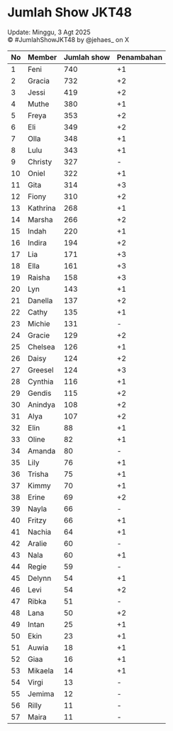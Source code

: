 # Jumlah Show JKT48
Update: Minggu, 3 Agt 2025  
© #JumlahShowJKT48 by @jehaes_ on X

| No | Member | Jumlah show | Penambahan |
|----|--------|-------------|------------|
| 1 | Feni | 740 | +1 |
| 2 | Gracia | 732 | +2 |
| 3 | Jessi | 419 | +2 |
| 4 | Muthe | 380 | +1 |
| 5 | Freya | 353 | +2 |
| 6 | Eli | 349 | +2 |
| 7 | Olla | 348 | +1 |
| 8 | Lulu | 343 | +1 |
| 9 | Christy | 327 | - |
| 10 | Oniel | 322 | +1 |
| 11 | Gita | 314 | +3 |
| 12 | Fiony | 310 | +2 |
| 13 | Kathrina | 268 | +1 |
| 14 | Marsha | 266 | +2 |
| 15 | Indah | 220 | +1 |
| 16 | Indira | 194 | +2 |
| 17 | Lia | 171 | +3 |
| 18 | Ella | 161 | +3 |
| 19 | Raisha | 158 | +3 |
| 20 | Lyn | 143 | +1 |
| 21 | Danella | 137 | +2 |
| 22 | Cathy | 135 | +1 |
| 23 | Michie | 131 | - |
| 24 | Gracie | 129 | +2 |
| 25 | Chelsea | 126 | +1 |
| 26 | Daisy | 124 | +2 |
| 27 | Greesel | 124 | +3 |
| 28 | Cynthia | 116 | +1 |
| 29 | Gendis | 115 | +2 |
| 30 | Anindya | 108 | +2 |
| 31 | Alya | 107 | +2 |
| 32 | Elin | 88 | +1 |
| 33 | Oline | 82 | +1 |
| 34 | Amanda | 80 | - |
| 35 | Lily | 76 | +1 |
| 36 | Trisha | 75 | +1 |
| 37 | Kimmy | 70 | +1 |
| 38 | Erine | 69 | +2 |
| 39 | Nayla | 66 | - |
| 40 | Fritzy | 66 | +1 |
| 41 | Nachia | 64 | +1 |
| 42 | Aralie | 60 | - |
| 43 | Nala | 60 | +1 |
| 44 | Regie | 59 | - |
| 45 | Delynn | 54 | +1 |
| 46 | Levi | 54 | +2 |
| 47 | Ribka | 51 | - |
| 48 | Lana | 50 | +2 |
| 49 | Intan | 25 | +1 |
| 50 | Ekin | 23 | +1 |
| 51 | Auwia | 18 | +1 |
| 52 | Giaa | 16 | +1 |
| 53 | Mikaela | 14 | +1 |
| 54 | Virgi | 13 | - |
| 55 | Jemima | 12 | - |
| 56 | Rilly | 11 | - |
| 57 | Maira | 11 | - |
